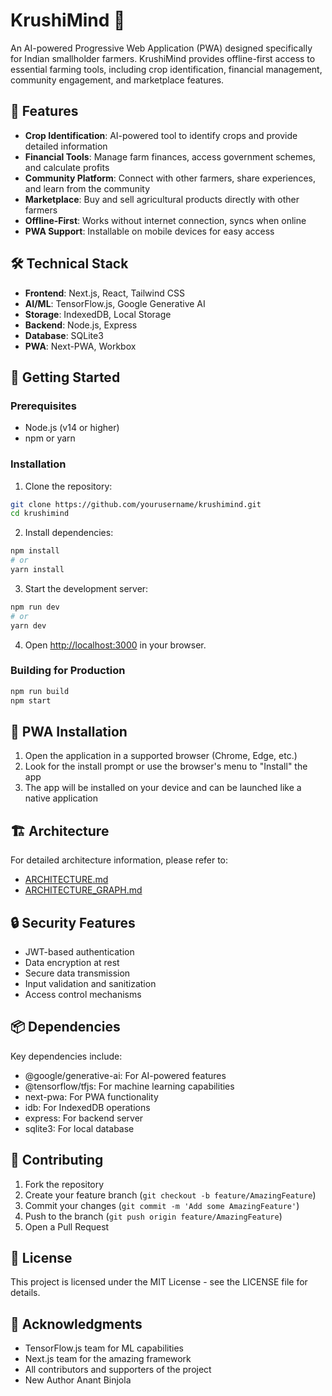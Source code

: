 # KrushiMind 🌾

An AI-powered Progressive Web Application (PWA) designed specifically for Indian smallholder farmers. KrushiMind provides offline-first access to essential farming tools, including crop identification, financial management, community engagement, and marketplace features.

## 🌟 Features

- **Crop Identification**: AI-powered tool to identify crops and provide detailed information
- **Financial Tools**: Manage farm finances, access government schemes, and calculate profits
- **Community Platform**: Connect with other farmers, share experiences, and learn from the community
- **Marketplace**: Buy and sell agricultural products directly with other farmers
- **Offline-First**: Works without internet connection, syncs when online
- **PWA Support**: Installable on mobile devices for easy access

## 🛠️ Technical Stack

- **Frontend**: Next.js, React, Tailwind CSS
- **AI/ML**: TensorFlow.js, Google Generative AI
- **Storage**: IndexedDB, Local Storage
- **Backend**: Node.js, Express
- **Database**: SQLite3
- **PWA**: Next-PWA, Workbox

## 🚀 Getting Started

### Prerequisites

- Node.js (v14 or higher)
- npm or yarn

### Installation

1. Clone the repository:
```bash
git clone https://github.com/yourusername/krushimind.git
cd krushimind
```

2. Install dependencies:
```bash
npm install
# or
yarn install
```

3. Start the development server:
```bash
npm run dev
# or
yarn dev
```

4. Open [http://localhost:3000](http://localhost:3000) in your browser.

### Building for Production

```bash
npm run build
npm start
```

## 📱 PWA Installation

1. Open the application in a supported browser (Chrome, Edge, etc.)
2. Look for the install prompt or use the browser's menu to "Install" the app
3. The app will be installed on your device and can be launched like a native application

## 🏗️ Architecture

For detailed architecture information, please refer to:
- [ARCHITECTURE.md](ARCHITECTURE.md)
- [ARCHITECTURE_GRAPH.md](ARCHITECTURE_GRAPH.md)

## 🔒 Security Features

- JWT-based authentication
- Data encryption at rest
- Secure data transmission
- Input validation and sanitization
- Access control mechanisms

## 📦 Dependencies

Key dependencies include:
- @google/generative-ai: For AI-powered features
- @tensorflow/tfjs: For machine learning capabilities
- next-pwa: For PWA functionality
- idb: For IndexedDB operations
- express: For backend server
- sqlite3: For local database

## 🤝 Contributing

1. Fork the repository
2. Create your feature branch (`git checkout -b feature/AmazingFeature`)
3. Commit your changes (`git commit -m 'Add some AmazingFeature'`)
4. Push to the branch (`git push origin feature/AmazingFeature`)
5. Open a Pull Request

## 📄 License

This project is licensed under the MIT License - see the LICENSE file for details.

## 🙏 Acknowledgments

- TensorFlow.js team for ML capabilities
- Next.js team for the amazing framework
- All contributors and supporters of the project
- New Author Anant Binjola